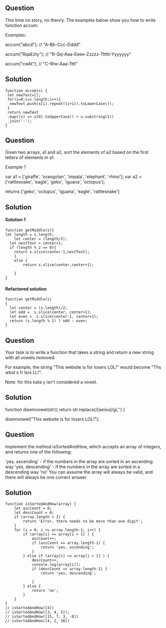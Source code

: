 ## Question
This time no story, no theory. The examples below show you how to write function accum:

 Examples:

accum("abcd");    // "A-Bb-Ccc-Dddd"

accum("RqaEzty"); // "R-Qq-Aaa-Eeee-Zzzzz-Tttttt-Yyyyyyy"

accum("cwAt");    // "C-Ww-Aaa-Tttt"

## Solution
```
function accum(s) {
 let newText=[];
 for(i=0;i<s.length;i++){
  newText.push(s[i].repeat((i+1)).toLowerCase());
 }
 return newText
 .map((x) => x[0].toUpperCase() + x.substring(1))
 .join('-');
}
```

## Question
Given two arrays, a1 and a2, sort the elements of a2 based on the first letters of elements in a1.

Example 1

var a1 = ['giraffe', 'orangutan', 'impala', 'elephant', 'rhino'];
var a2 = ['rattlesnake', 'eagle', 'geko', 'iguana', 'octopus'];

returns ['geko', 'octopus', 'iguana', 'eagle', 'rattlesnake']

## Solution
#### Solution 1
```
function getMiddle(s){
let length = s.length;
 	let center = (length/2);
  let nextText = center+1;
  if (length % 2 == 0){
  	return s.slice(center-1,nextText);
  	}
	else {
		return s.slice(center,center+1);		

	}
}
```
#### Refactored solution
```
function getMiddle(s)
{  
  let center = (s.length)/2;
  let odd =  s.slice(center, center+1);
  let even =  s.slice(center-1, center+1);
  return (s.length % 2) ? odd : even;
}
```

## Question

Your task is to write a function that takes a string and return a new string with all vowels removed.

For example, the string "This website is for losers LOL!" would become "Ths wbst s fr lsrs LL!".

Note: for this kata y isn't considered a vowel.

## Solution

function disemvowel(str){
   return str.replace(/[aeiou]/gi,'')
}

disemvowel("This website is for losers LOL!");



## Question
Implement the method isSortedAndHow, which accepts an array of integers, and returns one of the following:

'yes, ascending' - if the numbers in the array are sorted in an ascending way
'yes, descending' - if the numbers in the array are sorted in a descending way
'no'
You can assume the array will always be valid, and there will always be one correct answer.

## Solution
```
function isSortedAndHow(array) {
	let ascCount = 0;
	let descCount = 0;
	if (array.length < 2) {
		return 'Error, there needs to be more than one digit';
	}
	for (i = 0; i <= array.length-1; i++) {
		if (array[i] <= array[i + 1] ) {
			ascCount++;
			if (ascCount == array.length-1) {
				return 'yes, ascending';
			}
		} else if (array[i] >= array[i + 1] ) {
			descCount++;
			console.log(array[i]);
			if (descCount == array.length-1) {
				return 'yes, descending';

			}
		} else {
			return 'no';
		}
	}
}
// isSortedAndHow([4])
// isSortedAndHow([3, 4, 5]);
// isSortedAndHow([15, 7, 3, -8])
// isSortedAndHow([4, 2, 30])
```
